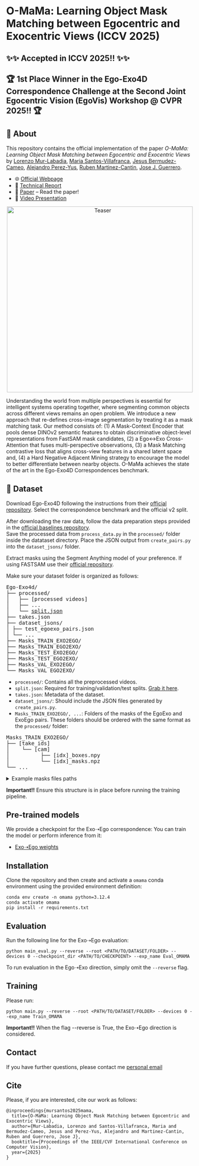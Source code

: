 # O-MaMa: Learning Object Mask Matching between Egocentric and Exocentric Views (ICCV 2025)

## ✨✨ Accepted in ICCV 2025!! ✨✨
## 🏆 1st Place Winner in the Ego-Exo4D Correspondence Challenge at the Second Joint Egocentric Vision (EgoVis) Workshop @ CVPR 2025!! 🏆


## 🚀 About
This repository contains the official implementation of the paper *O-MaMa: Learning Object Mask Matching between Egocentric and Exocentric Views* by [Lorenzo Mur-Labadia](https://sites.google.com/unizar.es/lorenzo-mur-labadia/inicio), [Maria Santos-Villafranca](https://maria-sanvil.github.io/), [Jesus Bermudez-Cameo](https://jesusbermudezcameo.github.io/), [Alejandro Perez-Yus](https://i3a.unizar.es/es/investigadores/alejandro-perez-yus), [Ruben Martinez-Cantin](https://webdiis.unizar.es/~rmcantin/), [Jose J. Guerrero](http://webdiis.unizar.es/~jguerrer/).


- 🌐 [Official Webpage](https://maria-sanvil.github.io/O-MaMa/)
- 📝 [Technical Report](https://arxiv.org/pdf/2506.06026v1)
- 📃 [Paper](https://arxiv.org/pdf/2506.06026) – Read the paper!
- 🎥 [Video Presentation](https://www.youtube.com/watch?v=JRwx3oCerm4)



<p align="center">
  <img src="assets/teaser.png" alt="Teaser" width="500"/>
</p>


Understanding the world from multiple perspectives is essential for intelligent systems operating together, where segmenting common objects across different views remains an open problem. We introduce a new approach that re-defines cross-image segmentation by treating it as a mask matching task. Our method consists of: (1) A Mask-Context Encoder that pools dense DINOv2 semantic features to obtain discriminative object-level representations from FastSAM mask candidates, (2) a Ego↔Exo Cross-Attention that fuses multi-perspective observations, (3) a Mask Matching contrastive loss that aligns cross-view features in a shared latent space and, (4) a Hard Negative Adjacent Mining strategy to encourage the model to better differentiate between nearby objects. O-MaMa achieves the state of the art in the Ego-Exo4D Correspondences benchmark.


## 📁 Dataset

Download Ego-Exo4D following the instructions from their [official repository](https://github.com/facebookresearch/Ego4d/blob/main/ego4d/egoexo/download/README.md). Select the correspondence benchmark and the official v2 split.

After downloading the raw data, follow the data preparation steps provided in the [official baselines repository](https://github.com/EGO4D/ego-exo4d-relation/tree/main/correspondence/SegSwap).  
Save the processed data from `process_data.py` in the `processed/` folder inside the datataset directory. Place the JSON output from `create_pairs.py` into the `dataset_jsons/` folder.


Extract masks using the Segment Anything model of your preference. If using FASTSAM use their [official repository](https://github.com/CASIA-IVA-Lab/FastSAM).


Make sure your dataset folder is organized as follows:

<pre>
Ego-Exo4d/
├── processed/
│   ├── [processed videos]
│   ├── ...
│   └── <a href="https://github.com/EGO4D/ego-exo4d-relation/blob/main/correspondence/SegSwap/data/split.json">split.json</a>
├── takes.json
├── dataset_jsons/
│ ├── test_egoexo_pairs.json
│ └── ...
├── Masks_TRAIN_EXO2EGO/
├── Masks_TRAIN_EGO2EXO/
├── Masks_TEST_EXO2EGO/
├── Masks_TEST_EGO2EXO/
├── Masks_VAL_EXO2EGO/
└── Masks_VAL_EGO2EXO/
</pre>


- `processed/`: Contains all the preprocessed videos.
- `split.json`: Required for training/validation/test splits. [Grab it here](https://github.com/EGO4D/ego-exo4d-relation/blob/main/correspondence/SegSwap/data/split.json).
- `takes.json`: Metadata of the dataset.
- `dataset_jsons/`: Should include the JSON files generated by `create_pairs.py`.
- `Masks_TRAIN_EXO2EGO/, ...`: Folders of the masks of the EgoExo and ExoEgo pairs. These folders should be ordered with the same format as the `processed/` folder:

<pre>
Masks_TRAIN_EXO2EGO/
├── [take_ids]
│    └── [cam]
│          ├── [idx]_boxes.npy
│          └── [idx]_masks.npz
└── ...
</pre>

<details>
<summary>Example masks files paths</summary>

```plaintext
Masks_TRAIN_EXO2EGO/c8b9dc5b-8467-40d2-ab27-27923abcb054/aria01_214-1/6240_boxes.npy  
Masks_TRAIN_EXO2EGO/c8b9dc5b-8467-40d2-ab27-27923abcb054/aria01_214-1/6240_masks.npz
```

</details>

**Important!!** Ensure this structure is in place before running the training pipeline.


## Pre-trained models

We provide a checkpoint for the Exo➝Ego correspondence:
You can train the model or perform inference from it:
- [Exo➝Ego weights](https://drive.google.com/file/d/1EwFs5TXwGaJR7nkt_ldmotHAP9UqvLAU/view?usp=sharing)


## Installation

Clone the repository and then create and activate a `omama` conda environment using the provided environment definition:

```shell
conda env create -n omama python=3.12.4
conda activate omama
pip install -r requirements.txt
```

## Evaluation

Run the following line for the Exo➝Ego evaluation:

```shell
python main_eval.py --reverse --root <PATH/TO/DATASET/FOLDER> --devices 0 --checkpoint_dir <PATH/TO/CHECKPOINT> --exp_name Eval_OMAMA
```

To run evaluation in the Ego➝Exo direction, simply omit the `--reverse` flag.


## Training

Please run:

```shell
python main.py --reverse --root <PATH/TO/DATASET/FOLDER> --devices 0 --exp_name Train_OMAMA
```

**Important!!** When the flag --reverse is True, the Exo➝Ego direction is considered.


## Contact
If you have further questions, please contact me [personal email](m.santos@unizar.es)

## Cite
Please, if you are interested, cite our work as follows:
```
@inproceedings{mursantos2025mama,
  title={O-MaMa: Learning Object Mask Matching between Egocentric and Exocentric Views},
  author={Mur-Labadia, Lorenzo and Santos-Villafranca, Maria and Bermudez-Cameo, Jesus and Perez-Yus, Alejandro and Martinez-Cantin, Ruben and Guerrero, Jose J},
  booktitle={Proceedings of the IEEE/CVF International Conference on Computer Vision},
  year={2025}
}
```
